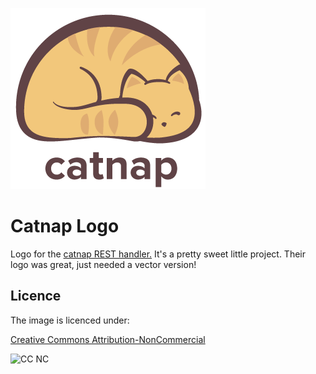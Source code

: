 [![logo for catnap](dist/img/catnap.png "CatNap Logo")](https://github.com/mikaa123/catnap)

Catnap Logo
===

Logo for the [catnap REST handler.](https://github.com/mikaa123/catnap) It's a pretty sweet little project. Their logo was great, just needed a vector version!



Licence
---
The image is licenced under:

[Creative Commons Attribution-NonCommercial](https://creativecommons.org/licenses/by-nc/4.0/legalcode)

![CC NC](http://i.creativecommons.org/l/by-nc/3.0/88x31.png "CC NC")